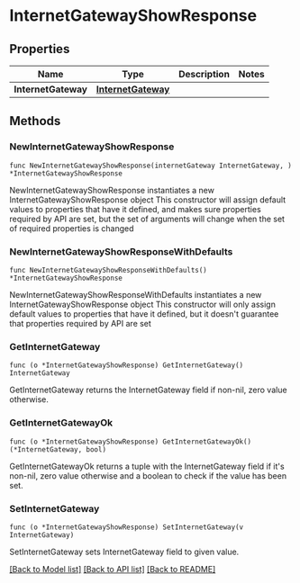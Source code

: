 # InternetGatewayShowResponse

## Properties

Name | Type | Description | Notes
------------ | ------------- | ------------- | -------------
**InternetGateway** | [**InternetGateway**](InternetGateway.md) |  | 

## Methods

### NewInternetGatewayShowResponse

`func NewInternetGatewayShowResponse(internetGateway InternetGateway, ) *InternetGatewayShowResponse`

NewInternetGatewayShowResponse instantiates a new InternetGatewayShowResponse object
This constructor will assign default values to properties that have it defined,
and makes sure properties required by API are set, but the set of arguments
will change when the set of required properties is changed

### NewInternetGatewayShowResponseWithDefaults

`func NewInternetGatewayShowResponseWithDefaults() *InternetGatewayShowResponse`

NewInternetGatewayShowResponseWithDefaults instantiates a new InternetGatewayShowResponse object
This constructor will only assign default values to properties that have it defined,
but it doesn't guarantee that properties required by API are set

### GetInternetGateway

`func (o *InternetGatewayShowResponse) GetInternetGateway() InternetGateway`

GetInternetGateway returns the InternetGateway field if non-nil, zero value otherwise.

### GetInternetGatewayOk

`func (o *InternetGatewayShowResponse) GetInternetGatewayOk() (*InternetGateway, bool)`

GetInternetGatewayOk returns a tuple with the InternetGateway field if it's non-nil, zero value otherwise
and a boolean to check if the value has been set.

### SetInternetGateway

`func (o *InternetGatewayShowResponse) SetInternetGateway(v InternetGateway)`

SetInternetGateway sets InternetGateway field to given value.



[[Back to Model list]](../README.md#documentation-for-models) [[Back to API list]](../README.md#documentation-for-api-endpoints) [[Back to README]](../README.md)


